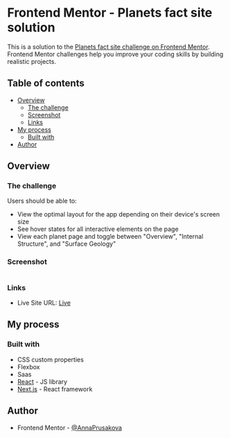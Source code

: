 # Frontend Mentor - Planets fact site solution

This is a solution to the [Planets fact site challenge on Frontend Mentor](https://www.frontendmentor.io/challenges/planets-fact-site-gazqN8w_f). Frontend Mentor challenges help you improve your coding skills by building realistic projects. 

## Table of contents

- [Overview](#overview)
  - [The challenge](#the-challenge)
  - [Screenshot](#screenshot)
  - [Links](#links)
- [My process](#my-process)
  - [Built with](#built-with)
- [Author](#author)


## Overview

### The challenge

Users should be able to:

- View the optimal layout for the app depending on their device's screen size
- See hover states for all interactive elements on the page
- View each planet page and toggle between "Overview", "Internal Structure", and "Surface Geology"

### Screenshot

![]()


### Links

- Live Site URL: [Live](https://planets-facts-f1lnu2lqs-annaprusakova.vercel.app/planets/mercury)

## My process

### Built with

- CSS custom properties
- Flexbox
- Saas
- [React](https://reactjs.org/) - JS library
- [Next.js](https://nextjs.org/) - React framework

## Author

- Frontend Mentor - [@AnnaPrusakova](https://www.frontendmentor.io/profile/AnnaPrusakova)
